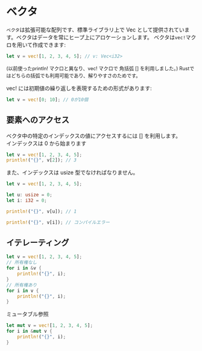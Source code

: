 # ベクタ

`ベクタ`は拡張可能な配列です、標準ライブラリ上で Vec<T> として提供されています。ベクタはデータを常にヒープ上にアロケーションします。 ベクタは`vec!`マクロを用いて作成できます:
```Rust
let v = vec![1, 2, 3, 4, 5]; // v: Vec<i32>
```
<small style="font-size: .8rem;">(以前使ったprintln! マクロと異なり、vec! マクロで 角括弧 [] を利用しました。) Rustではどちらの括弧でも利用可能であり、解りやすさのためです。</small>

vec! には初期値の繰り返しを表現するための形式があります:
```Rust
let v = vec![0; 10]; // 0が10個
```
## 要素へのアクセス
ベクタ中の特定のインデックスの値にアクセスするには [] を利用します。  
インデックスは 0 から始まります
```Rust
let v = vec![1, 2, 3, 4, 5];
println!("{}", v[2]); // 3
```

また、インデックスは usize 型でなければなりません。
```Rust
let v = vec![1, 2, 3, 4, 5];

let u: usize = 0;
let i: i32 = 0;

println!("{}", v[u]); // 1

println!("{}", v[i]); // コンパイルエラー
```

## イテレーティング
```Rust
let v = vec![1, 2, 3, 4, 5];
// 所有権なし
for i in &v {
    println!("{}", i);
}
// 所有権あり
for i in v {
    println!("{}", i);
}
```
ミュータブル参照
```Rust
let mut v = vec![1, 2, 3, 4, 5];
for i in &mut v {
    println!("{}", i);
}
```
